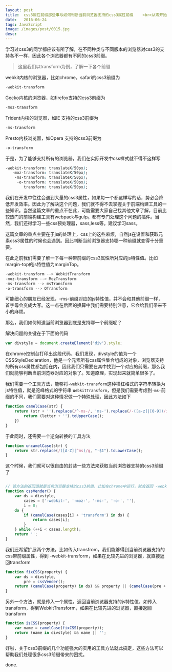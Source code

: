 ```yaml
---
layout: post
title:  css3属性前缀那些事与如何判断当前浏览器支持的css3属性前缀    <br>从零开始造轮子，封装自己的运动库（三）
date:   2016-06-24
tags: JavaScript
image: /images/post/0015.jpg
desc:
---
```


学习过css3的同学都应该有所了解，在不同种类与不同版本的浏览器对css3的支持各不一样，因此各个浏览器都有不同的css3前缀。

>这里我们以transform为例，了解一下各个前缀

webkit内核的浏览器，比如chrome，safari的css3前缀为

```js
-webkit-transform
```

Gecko内核的浏览器，如firefox支持的css3前缀为

```js
-moz-transform
```

Trident内核的浏览器，如IE 支持的css3前缀为

```js
-ms-transform
```

Presto内核浏览器，如Opera 支持的css3前缀为

```js
-o-transform
```

于是，为了能够支持所有的浏览器，我们在实际开发中css样式就不得不这样写

```css
-webkit-transform: translateX(50px);
   -moz-transform: translateX(50px);
    -ms-transform: translateX(50px);
     -o-transform: translateX(50px);
        transform: translateX(50px);
```

我们在开发中往往会遇到大量的css3属性，如果每一个都这样写的话，势必会降低开发效率。因此为了解决这个问题，我们就不得不去掌握关于前端构建工具的一些知识。当然这篇文章的重点不在此，可能需要大家自己找其他文章了解，目前比较热门的前端构建工具有webpack与gulp。都有专门处理这个问题的插件。当然，我们还得学习一些css预处理器，sass,less等。建议学习sass。

这篇文章的重点主要在于js的处理上，css上的这些麻烦，自然js在设置和获取元素css3属性的时候也会遇到。因此判断当前浏览器支持哪一种前缀就变得十分重要。

在此之前我们需要了解一下每一种带前缀的css3属性所对应的js特性值。比如margin-top的js特性值为marginTop。

```js
-webkit-transform --> WebkitTransform
-moz-transform --> MozTransform
-ms-transform --> msTransform
-o-transform --> OTransform
```

可能细心的朋友已经发现，-ms-前缀对应的js特性值，并不会和其他前缀一样，首字母会变成大写。这一点在后面的换算中我们需要特别注意，它会给我们带来不小的麻烦。

那么，我们如何知道当前浏览器到底是支持哪一个前缀呢？

解决问题的关键在于下面的代码

```js
var divstyle = document.createElement('div').style;
```

在chrome控制台打印出这段代码，我们发现，divstyle的值为一个CSSStyleDeclaration，他是一个元素所有css属性集合组成的对象，浏览器支持的所有css属性都包括在内，因此我们只需要在其中找到一个对应的前缀，那么我们就能够判断当前浏览器对应的对象了。知道原理，实现起来就简单很多了。

我们需要一个工具方法，能够将`-webkit-transform`这种横杠格式的字符串转换为js特性值，就是驼峰格式的字符串 `WebkitTransform`，但是我们需要考虑到`-ms-`前缀的不同，我们需要对这种情况做一个特殊处理，因此方法如下

```js
function camelCase(str) {
    return (str + '').replace(/^-ms-/, 'ms-').replace(/-([a-z]|[0-9])/ig, function(all, letter) {
        return (letter + '').toUpperCase();
    })
}
```

于此同时，还需要一个逆向转换的工具方法

```js
function uncamelCase(str) {
    return str.replace(/([A-Z]|^ms)/g, "-$1").toLowerCase();
}
```

这个时候，我们就可以很自由的封装一些方法来获取当前浏览器支持的css3前缀了

```js

// 该方法的返回值就是当前浏览器支持的css3前缀，比如在chrome中运行，就会返回 -webkit-
function cssVender() {
    var ds = divstyle,
        cases = ['-webkit-', '-moz-', '-ms-', '-o-', ''],
        i = 0;
    do {
        if (camelCase(cases[i] + 'transform') in ds) {
            return cases[i];
        }
    } while (++i < cases.length);
    return '';
}
```

我们还希望扩展两个方法，比如传入transfrom，我们能够得到当前浏览器支持的css带前缀属性，得到 -webkit-transform，如果在比较先进的浏览器，就直接返回transform

```js
function fixCSS(property) {
    var ds = divstyle,
        pre = cssVender();
    return (camelCase(property) in ds) && property || (camelCase(pre + property) in ds) && pre + property || property;
}
```

另外一个方法，就是传入一个属性，返回当前浏览器支持的js特性值，如传入transform，得到WebkitTransform，如果在比较先进的浏览器，直接返回transform

```js
function isCSS(property) {
    var name = camelCase(fixCSS(property));
    return (name in divstyle) && name || '';
}
```

好啦，关于css3前缀的几个功能强大的实用的工具方法就此搞定，这些方法可以帮助我们处理很多css3前缀带来的困扰。

done.
